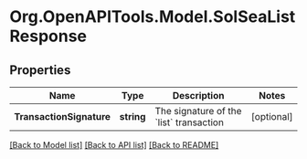 
# Org.OpenAPITools.Model.SolSeaListResponse

## Properties

Name | Type | Description | Notes
------------ | ------------- | ------------- | -------------
**TransactionSignature** | **string** | The signature of the &#x60;list&#x60; transaction  | [optional] 

[[Back to Model list]](../README.md#documentation-for-models)
[[Back to API list]](../README.md#documentation-for-api-endpoints)
[[Back to README]](../README.md)

